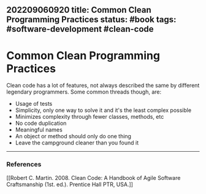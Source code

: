 202209060920
title: Common Clean Programming Practices
status: #book
tags: #software-development #clean-code
---

# Common Clean Programming Practices

Clean code has a lot of features, not always described the same by different legendary programmers. Some common threads though, are:

- Usage of tests
- Simplicity, only one way to solve it and it's the least complex possible
- Minimizes complexity through fewer classes, methods, etc
- No code duplication
- Meaningful names
- An object or method should only do one thing
- Leave the campground cleaner than you found it

---
### References

[[Robert C. Martin. 2008. Clean Code: A Handbook of Agile Software Craftsmanship (1st. ed.). Prentice Hall PTR, USA.]]
